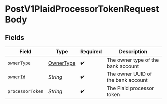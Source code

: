 # PostV1PlaidProcessorTokenRequestBody


## Fields

| Field                                             | Type                                              | Required                                          | Description                                       |
| ------------------------------------------------- | ------------------------------------------------- | ------------------------------------------------- | ------------------------------------------------- |
| `ownerType`                                       | [OwnerType](../../models/operations/OwnerType.md) | :heavy_check_mark:                                | The owner type of the bank account                |
| `ownerId`                                         | *String*                                          | :heavy_check_mark:                                | The owner UUID of the bank account                |
| `processorToken`                                  | *String*                                          | :heavy_check_mark:                                | The Plaid processor token                         |